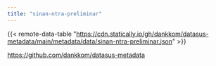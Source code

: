 ```yaml
---
title: "sinan-ntra-preliminar"
---
```


{{< remote-data-table "https://cdn.statically.io/gh/dankkom/datasus-metadata/main/metadata/data/sinan-ntra-preliminar.json" >}}

https://github.com/dankkom/datasus-metadata
